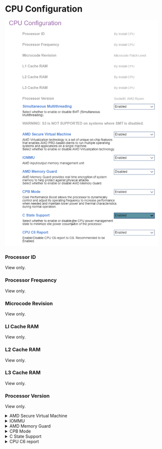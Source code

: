 # CPU Configuration #

![](./img/amd_cpuconfiguration.png)

### Processor ID ###

View only.

### Processor Frequency ###

View only.

### Microcode Revision ###

View only.

### Ll Cache RAM ###

View only.

### L2 Cache RAM ###

View only.

### L3 Cache RAM ###

View only.

### Processor Version ###

View only.

<details><summary>AMD Secure Virtual Machine</summary>

Whether to enable AMD Virtualization Technology.

?> AMD Virtualization Technology on-chip features enable AMD PRO-based clients to run multiple operating systems and applications on a single machine.

Options:

1.  **Enabled** - Default.
2.  Disabled.

| WMI Setting name | Values | SVP or SMP Req'd | AMD/Intel |
|:---|:---|:---|:---|
| AMDSecureVirtualMachine | Disable, Enable | yes | AMD |

</details>

<details><summary>IOMMU</summary>

AMD input/output memory management unit.

Options:

1. Enabled
1. Disabled
1. **Auto** - Default.

| WMI Setting name | Values | SVP or SMP Req'd | AMD/Intel |
|:---|:---|:---|:---|
| IOMMU | Auto, Disable, Enable | yes | AMD |

</details>

<details><summary>AMD Memory Guard</summary>

?> AMD Memory Guard provides real time encryption to system memory to help protect against physical attacks.

Options:

1. **Disabled** - Default.
2. Enabled.

| WMI Setting name | Values | SVP or SMP Req'd | AMD/Intel |
|:---|:---|:---|:---|
| AMDMemoryGuard | Disable, Enable | yes | AMD |

</details>

<details><summary>CPB Mode</summary>

?> Core Performance Boost (CPB) allows the processor to dynamically control and adjust its operating frequency to increase performance when needed and maintain lower power and thermal characteristics during normal operation.

Options:

1. **Disabled** - Default.
2. Enabled.

| WMI Setting name | Values | SVP or SMP Req'd | AMD/Intel |
|:---|:---|:---|:---|
| CPBMode | Disable, Enable | yes | AMD |

</details>

<details><summary>C State Support</summary>

Whether to enable CPU power management state to minimize idle power consumption of the processor.

Options:

1. **Enabled** - Default.
2. Disabled.

| WMI Setting name | Values | SVP or SMP Req'd | AMD/Intel |
|:---|:---|:---|:---|
| CStateSupport | Disable, Enable | yes | AMD |

</details>

<details><summary>CPU C6 report</summary>

Whether to enable CPU C6 report to OS.

!> Recommended to be Enabled.

Options:

1.  **Enabled** - Default.
2.  Disabled.

| WMI Setting name | Values | SVP or SMP Req'd | AMD/Intel |
|:---|:---|:---|:---|
| CPUC6Report | Disable, Enable | yes | AMD |

</details>

